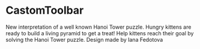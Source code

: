 # CastomToolbar
New interpretation of a well known Hanoi Tower puzzle. Hungry kittens are ready to build a living pyramid to get a treat! Help kittens reach their goal by solving the Hanoi Tower puzzle.
Design made by Iana Fedotova
